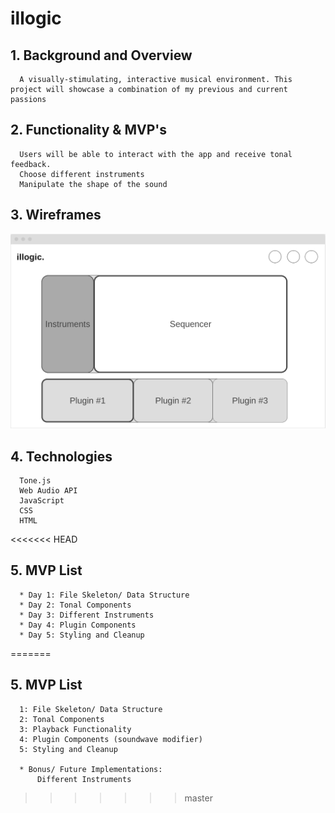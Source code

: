 # illogic

## 1. Background and Overview
      A visually-stimulating, interactive musical environment. This project will showcase a combination of my previous and current passions


## 2. Functionality & MVP's
      Users will be able to interact with the app and receive tonal feedback.
      Choose different instruments
      Manipulate the shape of the sound


## 3. Wireframes

![](src/images/wireframe.png)

## 4. Technologies
      Tone.js
      Web Audio API
      JavaScript
      CSS
      HTML
      
<<<<<<< HEAD
## 5. MVP List
      * Day 1: File Skeleton/ Data Structure
      * Day 2: Tonal Components
      * Day 3: Different Instruments
      * Day 4: Plugin Components 
      * Day 5: Styling and Cleanup
=======
      
## 5. MVP List
      1: File Skeleton/ Data Structure
      2: Tonal Components
      3: Playback Functionality
      4: Plugin Components (soundwave modifier)
      5: Styling and Cleanup
      
      * Bonus/ Future Implementations:
          Different Instruments
          
>>>>>>> master
      

